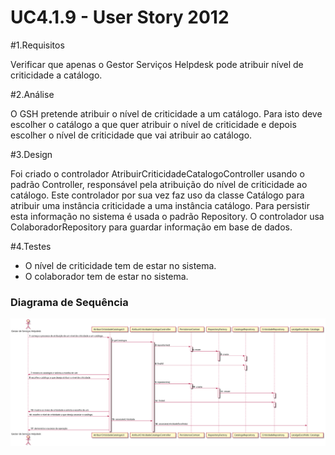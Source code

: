 # UC4.1.9 -   User Story 2012



#1.Requisitos

Verificar que apenas o Gestor Serviços Helpdesk pode atribuir nível de criticidade a catálogo.


#2.Análise

O GSH pretende atribuir o nível de criticidade a um catálogo. Para isto deve escolher o catálogo a que quer atribuir o nível de criticidade e depois escolher o nível de criticidade que vai atribuir ao catálogo.

#3.Design

Foi criado o controlador AtribuirCriticidadeCatalogoController usando o padrão Controller, responsável pela atribuição do nível de criticidade ao catálogo. Este controlador por sua vez faz uso da classe Catálogo para atribuir uma instância criticidade a uma instância catálogo. Para persistir esta informação no sistema é usada o padrão Repository. O controlador usa ColaboradorRepository para guardar informação em base de dados.


#4.Testes

* O nível de criticidade tem de estar no sistema.   
* O colaborador tem de estar no sistema.   


###	Diagrama de Sequência

![SD_2012.svg](SD_2012.svg)
